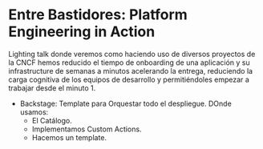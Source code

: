 # Entre Bastidores: Platform Engineering in Action

Lighting talk donde veremos como haciendo uso de diversos proyectos de la CNCF hemos reducido el tiempo de onboarding de una aplicación y su infrastructure de semanas a minutos acelerando la entrega, reduciendo la carga cognitiva de los equipos de desarrollo y permitiéndoles empezar a trabajar desde el minuto 1.

- Backstage: Template para Orquestar todo el despliegue. DOnde usamos:
  - El Catálogo.
  - Implementamos Custom Actions.
  - Hacemos un template.
 
